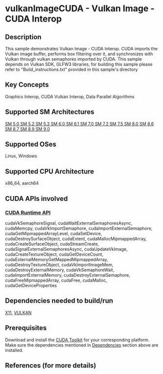 # vulkanImageCUDA - Vulkan Image - CUDA Interop

## Description

This sample demonstrates Vulkan Image - CUDA Interop. CUDA imports the Vulkan image buffer, performs box filtering over it, and synchronizes with Vulkan through vulkan semaphores imported by CUDA. This sample depends on Vulkan SDK, GLFW3 libraries, for building this sample please refer to "Build_instructions.txt" provided in this sample's directory

## Key Concepts

Graphics Interop, CUDA Vulkan Interop, Data Parallel Algorithms

## Supported SM Architectures

[SM 5.0 ](https://developer.nvidia.com/cuda-gpus)  [SM 5.2 ](https://developer.nvidia.com/cuda-gpus)  [SM 5.3 ](https://developer.nvidia.com/cuda-gpus)  [SM 6.0 ](https://developer.nvidia.com/cuda-gpus)  [SM 6.1 ](https://developer.nvidia.com/cuda-gpus)  [SM 7.0 ](https://developer.nvidia.com/cuda-gpus)  [SM 7.2 ](https://developer.nvidia.com/cuda-gpus)  [SM 7.5 ](https://developer.nvidia.com/cuda-gpus)  [SM 8.0 ](https://developer.nvidia.com/cuda-gpus)  [SM 8.6 ](https://developer.nvidia.com/cuda-gpus)  [SM 8.7 ](https://developer.nvidia.com/cuda-gpus)  [SM 8.9 ](https://developer.nvidia.com/cuda-gpus)  [SM 9.0 ](https://developer.nvidia.com/cuda-gpus)

## Supported OSes

Linux, Windows

## Supported CPU Architecture

x86_64, aarch64

## CUDA APIs involved

### [CUDA Runtime API](http://docs.nvidia.com/cuda/cuda-runtime-api/index.html)
cudaVkSemaphoreSignal, cudaWaitExternalSemaphoresAsync, cudaMemcpy, cudaVkImportSemaphore, cudaImportExternalSemaphore, cudaGetMipmappedArrayLevel, cudaSetDevice, cudaDestroySurfaceObject, cudaExtent, cudaMallocMipmappedArray, cudaCreateSurfaceObject, cudaStreamCreate, cudaSignalExternalSemaphoresAsync, cudaUpdateVkImage, cudaCreateTextureObject, cudaGetDeviceCount, cudaExternalMemoryGetMappedMipmappedArray, cudaDestroyTextureObject, cudaVkImportImageMem, cudaDestroyExternalMemory, cudaVkSemaphoreWait, cudaImportExternalMemory, cudaDestroyExternalSemaphore, cudaFreeMipmappedArray, cudaFree, cudaMalloc, cudaGetDeviceProperties

## Dependencies needed to build/run
[X11](../../../README.md#x11), [VULKAN](../../../README.md#vulkan)

## Prerequisites

Download and install the [CUDA Toolkit](https://developer.nvidia.com/cuda-downloads) for your corresponding platform.
Make sure the dependencies mentioned in [Dependencies]() section above are installed.

## References (for more details)
